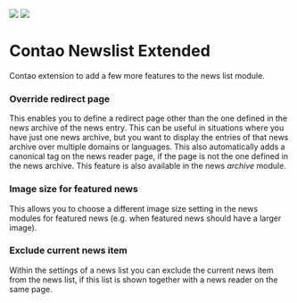 [![](https://img.shields.io/packagist/v/fritzmg/contao-newslist-extended.svg)](https://packagist.org/packages/fritzmg/contao-newslist-extended)
[![](https://img.shields.io/packagist/dt/fritzmg/contao-newslist-extended.svg)](https://packagist.org/packages/fritzmg/contao-newslist-extended)

Contao Newslist Extended
========================

Contao extension to add a few more features to the news list module.

### Override redirect page

This enables you to define a redirect page other than the one defined in the news archive of the news entry. This can be useful in situations where you have just one news archive, but you want to display the entries of that news archive over multiple domains or languages. This also automatically adds a canonical tag on the news reader page, if the page is not the one defined in the news archive. This feature is also available in the news _archive_ module.

### Image size for featured news

This allows you to choose a different image size setting in the news modules for featured news (e.g. when featured news should have a larger image).

### Exclude current news item

Within the settings of a news list you can exclude the current news item from the news list, if this list is shown together with a news reader on the same page.
